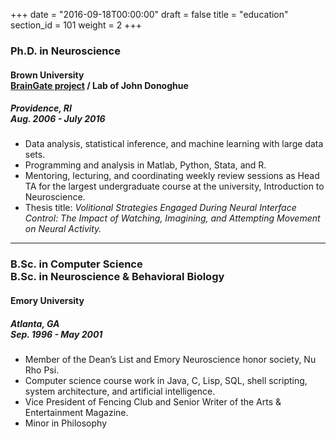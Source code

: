 +++
date = "2016-09-18T00:00:00"
draft = false
title = "education"
section_id = 101
weight = 2
+++


### Ph.D. in Neuroscience 
#### Brown University <br> [BrainGate project][1] / Lab of John Donoghue
##### *Providence, RI  <br> Aug. 2006 - July 2016*

* Data analysis, statistical inference, and machine learning with large data sets.
* Programming and analysis in Matlab, Python, Stata, and R.
* Mentoring, lecturing, and coordinating weekly review sessions as Head TA for the largest undergraduate course at the university, Introduction to Neuroscience.
* Thesis title: _Volitional Strategies Engaged During Neural Interface Control: The Impact of Watching, Imagining, and Attempting Movement on Neural Activity._

---

### B.Sc. in Computer Science <br> B.Sc. in Neuroscience & Behavioral Biology
#### Emory University
##### *Atlanta, GA  <br> Sep. 1996 - May 2001*


* Member of the Dean’s List and Emory Neuroscience honor society, Nu Rho Psi.
* Computer science course work in Java, C, Lisp, SQL, shell scripting, system architecture, and artificial intelligence.
* Vice President of Fencing Club and Senior Writer of the Arts & Entertainment Magazine.
* Minor in Philosophy

[1]: http://www.braingate.org/
